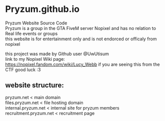 # Pryzum.github.io
Pryzum Website Source Code <br>
Pryzum is a group in the GTA FiveM server Nopixel and has no relation to Real life events or groups <br>
this website is for entertainment only and is not endorced or officaly from nopixel
<br>

this project was made by Github user @UwUtisum <br>
link to my Nopixel Wiki page: <br>
https://nopixel.fandom.com/wiki/Lucy_Webb
if you are seeing this from the CTF good luck :3


## website structure:

pryzum.net < main domain <br>
files.pryzum.net < file hosting domain <br>
internal.pryzum.net < internal site for pryzum members <br>
recruitment.pryzum.net < recruitment page
